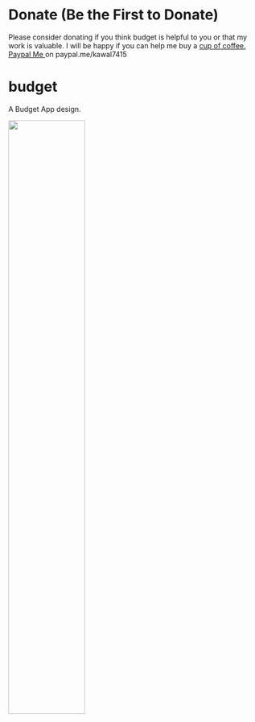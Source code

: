 # Donate (Be the First to Donate)

Please consider donating if you think budget is helpful to you or that my work is valuable. I will be happy if you can help me buy a [cup of coffee. Paypal Me ](https://www.paypal.me/kawal7415) on paypal.me/kawal7415

# budget

A Budget App design.

<img src="budget.png" width="55%" height="55%">
